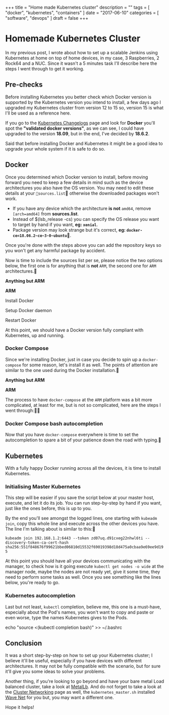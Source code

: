 +++
title = "Home made Kubernetes cluster"
description = ""
tags = [
    "docker",
    "kubernetes",
    "containers"
]
date = "2017-06-10"
categories = [
    "software",
    "devops"
]
draft = false
+++

# Homemade Kubernetes Cluster

In my previous post, I wrote about how to set up a scalable Jenkins using Kubernetes at home on top of home devices, in my case, 3 Raspberries, 2 Rock64 and a NUC. Since it wasn't a 5 minutes task I'll describe here the steps I went through to get it working. 

## Pre-checks

Before installing Kubernetes you better check which Docker version is supported by the Kubernetes version you intend to install, a few days ago I upgraded my Kubernetes cluster from version 12 to 15 so, version 15 is what I'll be used as a reference here.

If you go to the [Kubernetes Changelogs](https://github.com/kubernetes/kubernetes/blob/master/CHANGELOG-1.15.md) page and look for __Docker__ you'll spot the __"validated docker versions"__, as we can see, I could have upgraded to the version __18.09__, but in the end, I've decided by __18.6.2__.

Said that before installing Docker and Kubernetes it might be a good idea to upgrade your whole system if it is safe to do so.

<script src="https://gist.github.com/allandequeiroz-snippets/f14c30414898d411272ccea734a397ac.js"></script>

## Docker

Once you determined which Docker version to install, before moving forward you need to keep a few details in mind such as the device architectures you also have the OS version. You may need to edit these details at your `sources.list` otherwise the downloaded packages won't work.

- If you have any device which the architecture __is not__ `amd64`, remove `[arch=amd64]` from __sources.list__.
- Instead of $(lsb_release -cs) you can specify the OS release you want to target by hand if you want, __eg: `xenial`__.
- Package version may look strange but it's correct, __eg: `docker-ce=18.06.2~ce~3-0~ubuntu`__.

Once you're done with the steps above you can add the repository keys so you won't get any harmful package by accident.

<script src="https://gist.github.com/allandequeiroz-snippets/6236d41a8555816bbc62e7951b639c44.js"></script>

Now is time to include the sources list per se, please notice the two options below, the first one is for anything that is __not__ `ARM`, the second one for `ARM` architectures.

__Anything but ARM__
<script src="https://gist.github.com/allandequeiroz-snippets/28e8e36dac729be8155612de9ab1ca14.js"></script>

__ARM__
<script src="https://gist.github.com/allandequeiroz-snippets/03decdaa56f006a087004416b2090f79.js"></script>

Install Docker
<script src="https://gist.github.com/allandequeiroz-snippets/8d2b54148e5fd3031bec2d245d21929d.js"></script>

Setup Docker daemon
<script src="https://gist.github.com/allandequeiroz-snippets/2905dfc061af89d71261cd3832950e75.js"></script>

Restart Docker
<script src="https://gist.github.com/allandequeiroz-snippets/57fb2b1da63012fec122cb168b2921f1.js"></script>

At this point, we should have a Docker version fully compliant with Kubernetes, up and running.

### Docker Compose

Since we're installing Docker, just in case you decide to spin up a `docker-compose` for some reason, let's install it as well. The points of attention are similar to the one used during the Docker installation.

__Anything but ARM__
<script src="https://gist.github.com/allandequeiroz-snippets/5c3569a267beba69a4e01116c63b0045.js"></script>

__ARM__

The process to have `docker-compose` at the `ARM` platform was a bit more complicated, at least for me, but is not so complicated, here are the steps I went through:

<script src="https://gist.github.com/allandequeiroz-snippets/96fd18d139a32001d4efc12892a4f2a7.js"></script> 

### Docker Compose bash autocompletion

Now that you have `docker-compose` everywhere is time to set the autocompletion to spare a bit of your patience down the road with typing.

<script src="https://gist.github.com/allandequeiroz-snippets/79aa7d478cf2bd1cf3c39a30c29ecf61.js"></script>

## Kubernetes

With a fully happy Docker running across all the devices, it is time to install Kubernetes.

<script src="https://gist.github.com/allandequeiroz-snippets/bb27bd76309beb4cd2ed2d3f69240968.js"></script>


### Initialising Master Kubernetes

This step will be easier if you save the script below at your master host, execute, and let it do its job. You can run step-by-step by hand if you want, just like the ones before, this is up to you.

<script src="https://gist.github.com/allandequeiroz-snippets/e4d14fb168dbc1f52da780bb9f355b1e.js"></script>

By the end you'll see amongst the logged lines, one starting with `kubeadm join`, copy this whole line and execute across the other devices you have. The line I'm talking about is similar to this:

`kubeadm join 192.168.1.2:6443 --token zd07uq.d91cxeg22nhwl6ti --discovery-token-ca-cert-hash sha256:551f848676f99621bbed06810d15532f69019398d18d475a0cbaa9e69ee9d195`

At this point you should have all your devices communicating with the manager, to check how is it going execute `kubectl get nodes -o wide` at the manager node, maybe the nodes are not ready yet, give it some time, they need to perform some tasks as well. Once you see something like the lines below, you're ready to go.

<script src="https://gist.github.com/allandequeiroz-snippets/731c7e4b54a1b06d9fb9ee0cecb2b9dd.js"></script>

### Kubernetes autocompletion

Last but not least, `kubectl` completion, believe me, this one is a must-have, especially about the Pod's names, you won't want to copy and paste or even worse, type the names Kubernetes gives to the Pods.

echo "source <(kubectl completion bash)" >> ~/.bashrc 

## Conclusion

It was a short step-by-step on how to set up your Kubernetes cluster; I believe it'll be useful, especially if you have devices with different architectures. It may not be fully compatible with the scenario, but for sure it'll give you some ideas to solve your problems.

Another thing, if you're looking to go beyond and have your bare metal Load balanced cluster, take a look at [MetalLb](https://metallb.universe.tf/). And do not forget to take a look at the [Cluster Networking](https://kubernetes.io/docs/concepts/cluster-administration/networking/) page as well, the `kubernetes_master.sh` installed [Wave Net](https://www.weave.works/oss/net/) for you but, you may want a different one.

Hope it helps!

